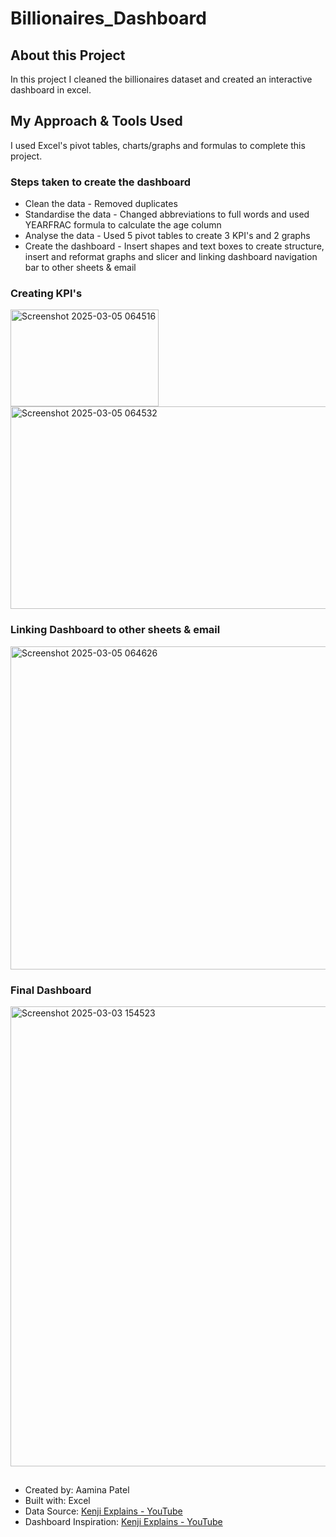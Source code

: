 # Billionaires_Dashboard

## About this Project
In this project I cleaned the billionaires dataset and created an interactive dashboard in excel.

## My Approach & Tools Used
I used Excel's pivot tables, charts/graphs and formulas to complete this project.

### Steps taken to create the dashboard
- Clean the data - Removed duplicates
- Standardise the data - Changed abbreviations to full words and used YEARFRAC formula to calculate the age column
- Analyse the data - Used 5 pivot tables to create 3 KPI's and 2 graphs
- Create the dashboard - Insert shapes and text boxes to create structure, insert and reformat graphs and slicer and linking dashboard navigation bar to other sheets & email

### Creating KPI's

<img width="237" height="155" alt="Screenshot 2025-03-05 064516" src="https://github.com/user-attachments/assets/c09b97de-b0f3-4b4a-b73e-7a3d52ef0fb1" />

<img width="1105" height="324" alt="Screenshot 2025-03-05 064532" src="https://github.com/user-attachments/assets/d717e7a7-906f-4dbc-880e-c9f9d8861198" />

### Linking Dashboard to other sheets & email

<img width="1002" height="517" alt="Screenshot 2025-03-05 064626" src="https://github.com/user-attachments/assets/e7a4ec63-510b-4fbf-b0b4-efcb48b37c38" />

### Final Dashboard

<img width="1869" height="736" alt="Screenshot 2025-03-03 154523" src="https://github.com/user-attachments/assets/e17c7793-ceb1-4c67-a2d4-c380e56aedbf" />

##
- Created by: Aamina Patel
- Built with: Excel
- Data Source: [Kenji Explains - YouTube](https://www.youtube.com/watch?v=aUMEx4in2iU&t=28s)
- Dashboard Inspiration: [Kenji Explains - YouTube](https://www.youtube.com/watch?v=AxfQwt4jYqY)
